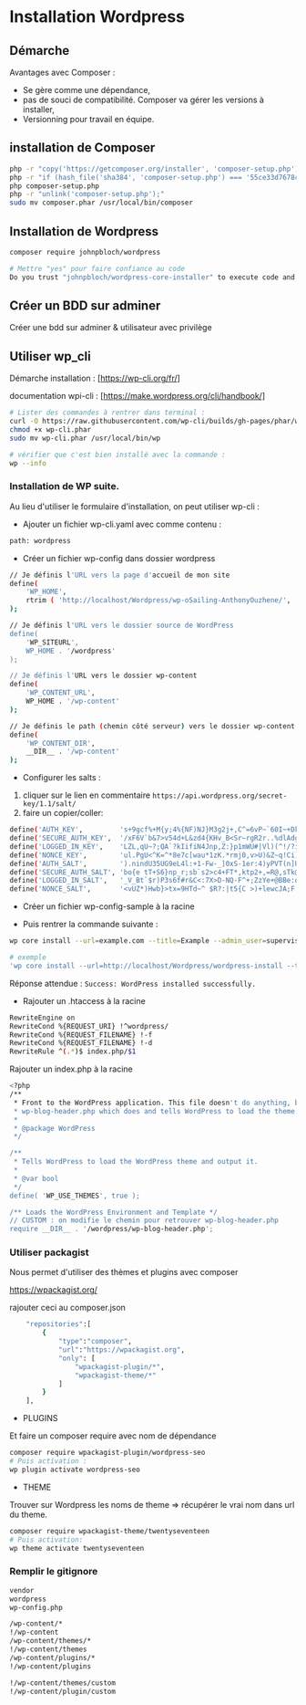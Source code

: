 # Installation Wordpress

## Démarche

Avantages avec Composer  :
- Se gère comme une dépendance,
- pas de souci de compatibilité. Composer va gérer les versions à installer,
- Versionning pour travail en équipe.

## installation de Composer

```sh
php -r "copy('https://getcomposer.org/installer', 'composer-setup.php');"
php -r "if (hash_file('sha384', 'composer-setup.php') === '55ce33d7678c5a611085589f1f3ddf8b3c52d662cd01d4ba75c0ee0459970c2200a51f492d557530c71c15d8dba01eae') { echo 'Installer verified'; } else { echo 'Installer corrupt'; unlink('composer-setup.php'); } echo PHP_EOL;"
php composer-setup.php
php -r "unlink('composer-setup.php');"
sudo mv composer.phar /usr/local/bin/composer
```

## Installation de Wordpress

```sh
composer require johnpbloch/wordpress
```
```sh
# Mettre "yes" pour faire confiance au code
Do you trust "johnpbloch/wordpress-core-installer" to execute code and wish to enable it now? (writes "allow-plugins" to composer.json) [y,n,d,?]
```

## Créer un BDD sur adminer

Créer une bdd sur adminer & utilisateur avec privilège

## Utiliser wp_cli

Démarche installation : [https://wp-cli.org/fr/]

documentation wpi-cli : [https://make.wordpress.org/cli/handbook/]

```sh
# Lister des commandes à rentrer dans terminal :
curl -O https://raw.githubusercontent.com/wp-cli/builds/gh-pages/phar/wp-cli.phar
chmod +x wp-cli.phar
sudo mv wp-cli.phar /usr/local/bin/wp
```

```sh
# vérifier que c'est bien installé avec la commande :
wp --info
```

### Installation de WP suite.

Au lieu d'utiliser le formulaire d'installation, on peut utiliser wp-cli :

- Ajouter un fichier wp-cli.yaml avec comme contenu :
```sh
path: wordpress
```

- Créer un fichier wp-config dans dossier wordpress

```sh
// Je définis l'URL vers la page d'accueil de mon site
define(
    'WP_HOME',
    rtrim ( 'http://localhost/Wordpress/wp-oSailing-AnthonyOuzhene/', '/' )
);

// Je définis l'URL vers le dossier source de WordPress
define(
    'WP_SITEURL',
    WP_HOME . '/wordpress'
);

// Je définis l'URL vers le dossier wp-content
define(
    'WP_CONTENT_URL',
    WP_HOME . '/wp-content'
);

// Je définis le path (chemin côté serveur) vers le dossier wp-content
define(
    'WP_CONTENT_DIR',
    __DIR__ . '/wp-content'
);
```

- Configurer les salts :

1. cliquer sur le lien en commentaire `https://api.wordpress.org/secret-key/1.1/salt/`
2. faire un copier/coller:

```sh
define('AUTH_KEY',         's+9gcf%+M{y;4%{NF)NJ}M3g2j+,C^=6vP~`60I~+Dk6CGUW1[vSE@,rl5H,%kCw');
define('SECURE_AUTH_KEY',  '/xF6V`b&7>v54d+L&zd4{KHv_B<Sr~rgR2r..%dlAdgZ2UL$DLb+A=*t/ehI^?Um');
define('LOGGED_IN_KEY',    'LZL,qU~?;QA`?kIifiN4Jnp,Z:}p1mWU#|Vl)(^!/?iN#20ZL>xe&58(nc]+Dv-0');
define('NONCE_KEY',        'ul.PgU<^K=^*8e7c[wau*1zK.*rmj0,v>U)&Z~q!Ci)HCZ}wpcl3c0!)i#Bao]}4');
define('AUTH_SALT',        ').nindU35UG9eL4l:+1-Fw-_]0xS-1er:4)yPVT(n]U|bUY`AZ8f=Ptdd~y]- /e');
define('SECURE_AUTH_SALT', 'bo{e tT+S6}np_r;sb`s2>c4+FT*,ktp2+,=R@,sTk@$;(to4|Am*LcS:Y^oxr;z');
define('LOGGED_IN_SALT',   '_V_Bt`$r)P3s6f#r&C<:7X>D-NQ-F^+;ZzYe+@BBe:ow|LZF`=S&{2a?ny8Q(t[4');
define('NONCE_SALT',       '<vUZ*)Hwb}>tx=9HTd~^ $R?:|t5{C >)+lewcJA;F|-WUKer+ vE-e5%mN/&WPc');
```

- Créer un fichier wp-config-sample à la racine

- Puis rentrer la commande suivante :

```sh
wp core install --url=example.com --title=Example --admin_user=supervisor --admin_password=strongpassword --admin_email=info@example.com
```

```sh
# exemple
'wp core install --url=http://localhost/Wordpress/wordpress-install --title="Wordpress2" --admin_user=wpadmin --admin_password=wpadminpass --admin_email=admin@bidon.zut'
```
Réponse attendue : ```Success: WordPress installed successfully.```




- Rajouter un .htaccess à la racine
```sh
RewriteEngine on
RewriteCond %{REQUEST_URI} !^wordpress/
RewriteCond %{REQUEST_FILENAME} !-f
RewriteCond %{REQUEST_FILENAME} !-d
RewriteRule ^(.*)$ index.php/$1
```

Rajouter un index.php à la racine
```sh
<?php
/**
 * Front to the WordPress application. This file doesn't do anything, but loads
 * wp-blog-header.php which does and tells WordPress to load the theme.
 *
 * @package WordPress
 */

/**
 * Tells WordPress to load the WordPress theme and output it.
 *
 * @var bool
 */
define( 'WP_USE_THEMES', true );

/** Loads the WordPress Environment and Template */
// CUSTOM : on modifie le chemin pour retrouver wp-blog-header.php
require __DIR__ . '/wordpress/wp-blog-header.php';
```

### Utiliser packagist

Nous permet d'utiliser des thèmes et plugins avec composer

https://wpackagist.org/

rajouter ceci au composer.json

```sh
    "repositories":[
        {
            "type":"composer",
            "url":"https://wpackagist.org",
            "only": [
                "wpackagist-plugin/*",
                "wpackagist-theme/*"
            ]
        }
    ],
```
 - PLUGINS

Et faire un composer require avec nom de dépendance
```sh
composer require wpackagist-plugin/wordpress-seo
# Puis activation :
wp plugin activate wordpress-seo
```

- THEME

Trouver sur Wordpress les noms de theme => récupérer le vrai nom dans url du theme.

```sh
composer require wpackagist-theme/twentyseventeen
# Puis activation:
wp theme activate twentyseventeen
```

### Remplir le gitignore

```sh
vendor
wordpress
wp-config.php

/wp-content/*
!/wp-content
/wp-content/themes/*
!/wp-content/themes
/wp-content/plugins/*
!/wp-content/plugins

!/wp-content/themes/custom
!/wp-content/plugin/custom
```